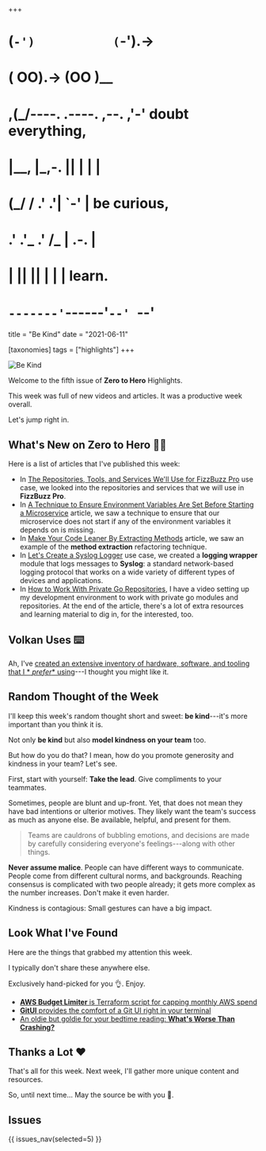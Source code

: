 +++
#   (`-')           (`-').->
#   ( OO).->        (OO )__
# ,(_/----. .----. ,--. ,'-' doubt everything,
# |__,    |\_,-.  ||  | |  |
#  (_/   /    .' .'|  `-'  | be curious,
#  .'  .'_  .'  /_ |  .-.  |
# |       ||      ||  | |  | learn.
# `-------'`------'`--' `--'

title = "Be Kind"
date = "2021-06-11"

[taxonomies]
tags = ["highlights"]
+++

![Be Kind](/images/size/w1200/2024/03/kind.png)

Welcome to the fifth issue of **Zero to Hero** Highlights.

This week was full of new videos and articles. It was a productive week overall.

Let's jump right in.

## What's New on **Zero to Hero** 👩‍🍳

Here is a list of articles that I've published this week:

* In [The Repositories, Tools, and Services We'll Use for FizzBuzz Pro](@/zero-to-prod/fizzbuzz-pro-repos.md)
  use case, we looked into the repositories and services that we will use in 
  **FizzBuzz Pro**.
* In [A Technique to Ensure Environment Variables Are Set Before Starting a Microservice](@/tips/microservice-env-vars.md)
  article, we saw a technique to ensure that our microservice does not start if
  any of the environment variables it depends on is missing.
* In [Make Your Code Leaner By Extracting Methods](@/tips/make-your-code-leaner.md)
  article, we saw an example of the **method extraction** refactoring technique.
* In [Let's Create a Syslog Logger](@/tips/lets-create-a-syslog-logger.md)
  use case, we created a **logging wrapper** module that logs messages to 
  **Syslog**: a standard network-based logging protocol that works on a wide 
  variety of different types of devices and applications.
* In [How to Work With Private Go Repositories](@/vadideki-geyik/geyik-academy/go101/how-to-work-with-private-go-repositories.md),
  I have a video setting up my development environment to work with private go
  modules and repositories. At the end of the article, there's a lot of extra
  resources and learning material to dig in, for the interested, too.

## Volkan Uses ⌨️

Ah, I've [created an extensive inventory of hardware, software, and tooling that I *
*prefer** using](@/about/volkan-uses.md)---I thought you might
like it.

## Random Thought of the Week

I'll keep this week's random thought short and sweet: **be kind**---it's more
important than you think it is.

Not only **be kind** but also **model kindness on your team** too.

But how do you do that? I mean, how do you promote generosity and kindness in
your team? Let's see.

First, start with yourself: **Take the lead**. Give compliments to your
teammates.

Sometimes, people are blunt and up-front. Yet, that does not mean they have bad
intentions or ulterior motives. They likely want the team's success as much as
anyone else. Be available, helpful, and present for them.

> Teams are cauldrons of bubbling emotions, and decisions are made by carefully
> considering everyone's feelings---along with other things.

**Never assume malice**. People can have different ways to communicate. People
come from different cultural norms, and backgrounds. Reaching consensus is
complicated with two people already; it gets more complex as the number
increases. Don't make it even harder.

Kindness is contagious: Small gestures can have a big impact.

## Look What I've Found

Here are the things that grabbed my attention this week.

I typically don't share these anywhere else.

Exclusively hand-picked for you 👌. Enjoy.

* [**AWS Budget Limiter** 
  is Terraform script for capping monthly AWS spend](https://github.com/dpritchett/aws-budget-limiter)
* [**GitUI** provides the comfort of a Git UI right in your terminal](https://github.com/extrawurst/gitui)
* [An oldie but goldie for your bedtime reading: **What's Worse Than Crashing?**](https://blog.codinghorror.com/whats-worse-than-crashing/)

## Thanks a Lot ❤️

That's all for this week. Next week, I'll gather more unique content and
resources.

So, until next time... May the source be with you 🦄.

## Issues

{{ issues_nav(selected=5) }}